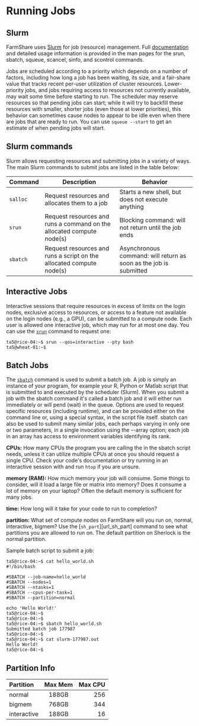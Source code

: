 # Running Jobs

## Slurm

FarmShare uses [Slurm](https://slurm.schedmd.com/) for job (resource) management. Full [documentation](https://slurm.schedmd.com/documentation.html) and detailed usage information is provided in the man pages for the srun, sbatch, squeue, scancel, sinfo, and scontrol commands.

Jobs are scheduled according to a priority which depends on a number of factors, including how long a job has been waiting, its size, and a fair-share value that tracks recent per-user utilization of cluster resources. Lower-priority jobs, and jobs requiring access to resources not currently available, may wait some time before starting to run. The scheduler may reserve resources so that pending jobs can start; while it will try to backfill these resources with smaller, shorter jobs (even those at lower priorities), this behavior can sometimes cause nodes to appear to be idle even when there are jobs that are ready to run. You can use `squeue --start` to get an estimate of when pending jobs will start.

## Slurm commands

Slurm allows requesting resources and submitting jobs in a variety of ways. The
main Slurm commands to submit jobs are listed in the table below:

| Command  | Description | Behavior |
| -------- | ----------- | -------- |
| `salloc` | Request resources and allocates them to a job | Starts a new shell, but does not execute anything |
| `srun`   | Request resources and runs a command on the allocated compute node(s) | Blocking command: will not return until the job ends |
| `sbatch` | Request resources and runs a script on the allocated compute node(s) | Asynchronous command: will return as soon as the job is submitted |

## Interactive Jobs

Interactive sessions that require resources in excess of limits on the login nodes, exclusive access to resources, or access to a feature not available on the login nodes (e.g., a GPU), can be submitted to a compute node. Each user is allowed one interactive job, which may run for at most one day. You can use the [`srun`](https://slurm.schedmd.com/srun.html) command to request one:

~~~
ta5@rice-04:~$ srun --qos=interactive --pty bash
ta5@wheat-01:~$ 
~~~

## Batch Jobs

The [`sbatch`](https://slurm.schedmd.com/sbatch.html) command is used to submit a batch job. A job is simply an instance of your program, for example your R, Python or Matlab script that is submitted to and executed by the scheduler (Slurm). When you submit a job with the sbatch command it's called a batch job and it will either run immediately or will pend (wait) in the queue. Options are used to request specific resources (including runtime), and can be provided either on the command line or, using a special syntax, in the script file itself. sbatch can also be used to submit many similar jobs, each perhaps varying in only one or two parameters, in a single invocation using the --array option; each job in an array has access to environment variables identifying its rank.

**CPUs:** How many CPUs the program you are calling the in the sbatch script needs, unless it can utilize multiple CPUs at once you should request a single CPU. Check your code's documentation or try running in an interactive session with and run `htop` if you are unsure.

**memory (RAM):** How much memory your job will consume. Some things to consider, will it load a large file or matrix into memory? Does it consume a lot of memory on your laptop? Often the default memory is sufficient for many jobs.

**time:** How long will it take for your code to run to completion?

**partition:** What set of compute nodes on FarmShare will you run on, normal, interactive, bigmem? Use the [`sh_part`][url_sh_part] command to see what partitions you are allowed to run on. The default partition on Sherlock is the normal partition.

Sample batch script to submit a job:

~~~
ta5@rice-04:~$ cat hello_world.sh 
#!/bin/bash

#SBATCH --job-name=hello_world
#SBATCH --nodes=1
#SBATCH --ntasks=1
#SBATCH --cpus-per-task=1
#SBATCH --partition=normal

echo 'Hello World!'
ta5@rice-04:~$ 
ta5@rice-04:~$ 
ta5@rice-04:~$ sbatch hello_world.sh 
Submitted batch job 177987
ta5@rice-04:~$ 
ta5@rice-04:~$ cat slurm-177987.out 
Hello World!
ta5@rice-04:~$ 
~~~

## Partition Info

| Partition   | Max Mem     | Max CPU       |
| :---        |    :----:   |          ---: |
| normal      | 188GB       | 256           |
| bigmem      | 768GB       | 344           |
| interactive | 188GB       | 16            |

